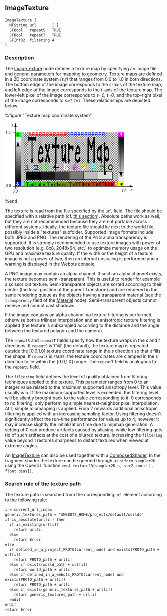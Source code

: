## ImageTexture

```
ImageTexture {
  MFString url       [ ]
  SFBool   repeatS   TRUE
  SFBool   repeatT   TRUE
  SFInt32  filtering 4
}
```

### Description

The [ImageTexture](#imagetexture) node defines a texture map by specifying an image file and general parameters for mapping to geometry.
Texture maps are defined in a 2D coordinate system *(s,t)* that ranges from 0.0 to 1.0 in both directions.
The bottom edge of the image corresponds to the *s*-axis of the texture map, and left edge of the image corresponds to the *t*-axis of the texture map.
The lower-left pixel of the image corresponds to *s=0, t=0*, and the top-right pixel of the image corresponds to *s=1, t=1*.
These relationships are depicted below.

%figure "Texture map coordinate system"

![image_texture.png](images/image_texture.png)

%end

The texture is read from the file specified by the `url` field.
The file should be specified with a relative path (cf. [this section](#search-rule-of-the-texture-path)).
Absolute paths work as well, but they are not recommended because they are not portable across different systems.
Ideally, the texture file should lie next to the world file, possibly inside a "textures" subfolder.
Supported image formats include both JPEG and PNG.
The rendering of the PNG alpha transparency is supported.
It is strongly recommended to use texture images with power of two resolution (e.g. 8x8, 2048x64, etc.) to optimize memory usage on the GPU and maximize texture quality.
If the width or the height of a texture image is not a power of two, then an internal upscaling is performed and a warning is displayed in the Webots console.

A PNG image may contain an alpha channel.
If such an alpha channel exists, the texture becomes semi-transparent.
This is useful to render for example a scissor cut texture.
Semi-transparent objects are sorted according to their center (the local position of the parent Transform) and are rendered in the same rendering queue as the objects having a transparent material (see the `transparency` field of the [Material](material.md) node).
Semi-transparent objects cannot receive and cannot cast shadows.

If the image contains an alpha channel no texture filtering is performed, otherwise both a trilinear interpolation and an anisotropic texture filtering is applied (the texture is subsampled according to the distance and the angle between the textured polygon and the camera).

The `repeatS` and `repeatT` fields specify how the texture wraps in the *s* and *t* directions.
If `repeatS` is `TRUE` (the default), the texture map is repeated outside the [0.0,1.0] texture coordinate range in the *s* direction so that it fills the shape.
If `repeatS` is `FALSE`, the texture coordinates are clamped in the *s* direction to lie within the [0.0,1.0] range.
The `repeatT` field is analogous to the `repeatS` field.

The `filtering` field defines the level of quality obtained from filtering techniques applied to the texture.
This parameter ranges from 0 to an integer value related to the maximum supported anisotropy level.
This value usually is 5.
If the maximum supported level is exceeded, the filtering level will be silently brought back to the value corresponding to it.
0 corresponds to no filtering, only performing simple nearest-neighbor pixel interpolation.
At 1, simple mipmapping is applied.
From 2 onwards additional anisotropic filtering is applied with an increasing sampling factor.
Using filtering doesn't significantly affect the run-time performance for values up to 4, however it may increase slightly the initialization time due to mipmap generation.
A setting of 0 can produce artifacts caused by aliasing, while low filtering gets rid of such artifacts at the cost of a blurred texture.
Increasing the `filtering` value beyond 1 restores sharpness to distant textures when viewed at extreme angles.

An [ImageTexture](#imagetexture) can also be used together with a [ComposedShader](composedshader.md).
In the fragment shader the texture can be queried through a `uniform sampler2D` using the OpenGL function `vec4 texture2D(sampler2D s, vec2 coord [, float bias])`.

### Search rule of the texture path

The texture path is searched from the corresponding `url` element according to the following rule:

```
i = current_url_index
generic_textures_path = "$WEBOTS_HOME/projects/default/worlds"
if is_absolute(url[i]) then
  if is_existing(url[i])
    return url[i]
  else
    return Error
else
  if defined_in_a_project_PROTO(current_node) and exists(PROTO_path + url[i])
    return PROTO_path + url[i]
  else if exists(world_path + url[i])
    return world_path + url[i]
  else if defined_in_a_webots_PROTO(current_node) and exists(PROTO_path + url[i])
    return PROTO_path + url[i]
  else if exists(generic_textures_path + url[i])
    return generic_textures_path + url[i]
  endif
endif
return Error
```
